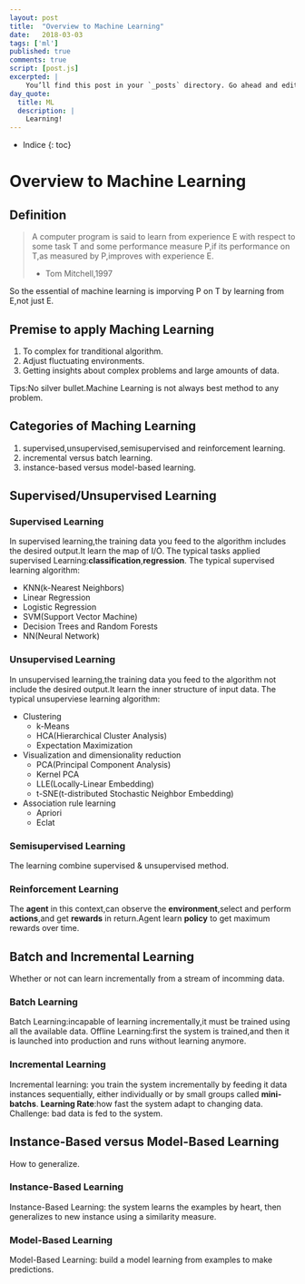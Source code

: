 ```yaml
---
layout: post
title:  "Overview to Machine Learning"
date:   2018-03-03
tags: ['ml']
published: true
comments: true
script: [post.js]
excerpted: |
    You’ll find this post in your `_posts` directory. Go ahead and edit it and re-build the site ...
day_quote:
  title: ML
  description: |
    Learning!
---
```


* Indice
{: toc}

# Overview to Machine Learning

## Definition

> A computer program is said to learn from experience E with respect to some task T and some performance measure P,if its performance on T,as measured by P,improves with experience E.
> - Tom Mitchell,1997

  So the essential of machine learning is imporving P on T by learning from E,not just E.

## Premise to apply Maching Learning

  1. To complex for tranditional algorithm.
  2. Adjust fluctuating environments.
  3. Getting insights about complex problems and large amounts of data.

  Tips:No silver bullet.Machine Learning is not always best method to any problem.

## Categories of Maching Learning

  1. supervised,unsupervised,semisupervised and reinforcement learning. 
  2. incremental versus batch learning.
  3. instance-based versus model-based learning.

## Supervised/Unsupervised Learning

### Supervised Learning

  In supervised learning,the training data you feed to the algorithm includes the desired output.It learn the map of I/O.
  The typical tasks applied supervised Learning:**classification**,**regression**.
  The typical supervised learning algorithm:
  - KNN(k-Nearest Neighbors)
  - Linear Regression
  - Logistic Regression
  - SVM(Support Vector Machine)
  - Decision Trees and Random Forests
  - NN(Neural Network) 

### Unsupervised Learning

  In unsupervised learning,the training data you feed to the algorithm not include the desired output.It learn the inner structure of input data.
  The typical unsuperviese learning algorithm:
  - Clustering
    - k-Means
    - HCA(Hierarchical Cluster Analysis)
    - Expectation Maximization
  - Visualization and dimensionality reduction
    - PCA(Principal Component Analysis)
    - Kernel PCA
    - LLE(Locally-Linear Embedding)
    - t-SNE(t-distributed Stochastic Neighbor Embedding)
  - Association rule learning
    - Apriori
    - Eclat

### Semisupervised Learning
  
  The learning combine supervised & unsupervised method.

### Reinforcement Learning

  The **agent** in this context,can observe the **environment**,select and perform **actions**,and get **rewards** in return.Agent learn **policy** to get maximum rewards over time.

## Batch and Incremental Learning
 
  Whether or not can learn incrementally from a stream of incomming data.

### Batch Learning

  Batch Learning:incapable of learning incrementally,it must be trained using all the available data. 
  Offline Learning:first the system is trained,and then it is launched into production and runs without learning anymore.

### Incremental Learning

  Incremental learning: you train the system incrementally by feeding it data instances sequentially, either individually or by small  groups called **mini-batchs**.
  **Learning Rate**:how fast the system adapt to changing data.
  Challenge: bad data is fed to the system.

## Instance-Based versus Model-Based Learning

  How to generalize.
  
### Instance-Based Learning

  Instance-Based Learning: the system learns the examples by heart, then generalizes to new instance using a similarity measure.

### Model-Based Learning
 
  Model-Based Learning: build a model learning from examples to make predictions.


